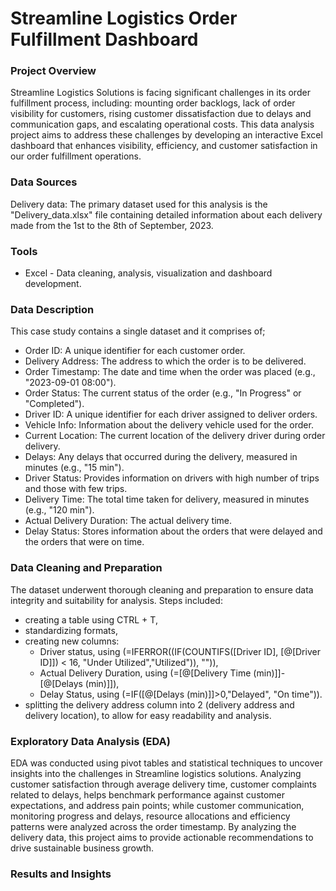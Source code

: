 # Streamline Logistics Order Fulfillment Dashboard

### Project Overview

Streamline Logistics Solutions is facing significant challenges in its order fulfillment process, including: mounting order backlogs, lack of order visibility for customers, rising customer dissatisfaction due to delays and communication gaps, and escalating operational costs. This data analysis project aims to address these challenges by developing an interactive Excel dashboard that enhances visibility, efficiency, and customer satisfaction in our order fulfillment operations.

### Data Sources

Delivery data: The primary dataset used for this analysis is the "Delivery_data.xlsx" file containing detailed information about each delivery made from the 1st to the 8th of September, 2023.

### Tools

- Excel - Data cleaning, analysis, visualization and dashboard development.

### Data Description

This case study contains a single dataset and it comprises of;
-  Order ID: A unique identifier for each customer order.
-  Delivery Address: The address to which the order is to be delivered.
-  Order Timestamp: The date and time when the order was placed (e.g., "2023-09-01 08:00").
-  Order Status: The current status of the order (e.g., "In Progress" or "Completed").
-  Driver ID: A unique identifier for each driver assigned to deliver orders.
-  Vehicle Info: Information about the delivery vehicle used for the order.
-  Current Location: The current location of the delivery driver during order delivery.
-  Delays: Any delays that occurred during the delivery, measured in minutes (e.g., "15 min").
-  Driver Status: Provides information on drivers with high number of trips and those with few trips.
-  Delivery Time: The total time taken for delivery, measured in minutes (e.g., "120 min").
-  Actual Delivery Duration: The actual delivery time.
-  Delay Status: Stores information about the orders that were delayed and the orders that were on time.

### Data Cleaning and Preparation

The dataset underwent thorough cleaning and preparation to ensure data integrity and suitability for analysis. Steps included:

- creating a table using CTRL + T,
- standardizing formats,
- creating new columns:
  - Driver status, using (=IFERROR((IF(COUNTIFS([Driver ID], [@[Driver ID]]) < 16, "Under Utilized","Utilized")), "")),
  - Actual Delivery Duration, using (=[@[Delivery Time (min)]]-[@[Delays (min)]]),
  - Delay Status, using (=IF([@[Delays (min)]]>0,"Delayed", "On time")).
- splitting the delivery address column into 2 (delivery address and delivery location), to allow for easy readability and analysis.

###  Exploratory Data Analysis (EDA)

EDA was conducted using pivot tables and statistical techniques to uncover insights into the challenges in Streamline logistics solutions. Analyzing customer satisfaction through average delivery time, customer complaints related to delays, helps benchmark performance against customer expectations, and address pain points; while customer communication, monitoring progress and delays, resource allocations and efficiency patterns were analyzed across the order timestamp.
By analyzing the delivery data, this project aims to provide actionable recommendations to drive sustainable business growth.

### Results and Insights





